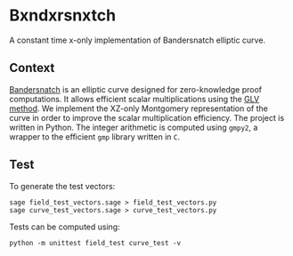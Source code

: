 # Bxndxrsnxtch
A constant time x-only implementation of Bandersnatch elliptic curve.

## Context
[Bandersnatch](https://eprint.iacr.org/2021/1152.pdf) is an elliptic curve designed for zero-knowledge proof computations.
It allows efficient scalar multiplications using the [GLV method](https://www.iacr.org/archive/crypto2001/21390189.pdf).
We implement the XZ-only Montgomery representation of the curve in order to improve the scalar multiplication efficiency.
The project is written in Python.
The integer arithmetic is computed using `gmpy2`, a wrapper to the efficient `gmp` library written in `C`.

## Test
To generate the test vectors:
```
sage field_test_vectors.sage > field_test_vectors.py
sage curve_test_vectors.sage > curve_test_vectors.py
```

Tests can be computed using:
```
python -m unittest field_test curve_test -v
```
